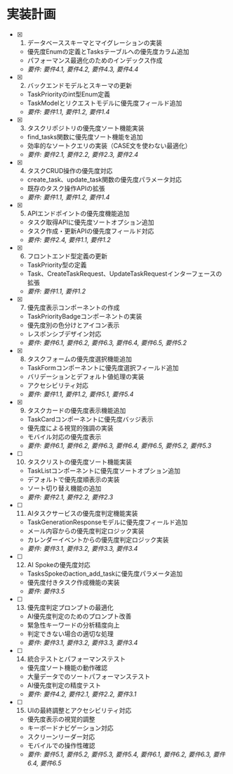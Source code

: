 # 実装計画

- [x] 1. データベーススキーマとマイグレーションの実装
  - 優先度Enumの定義とTasksテーブルへの優先度カラム追加
  - パフォーマンス最適化のためのインデックス作成
  - _要件: 要件4.1, 要件4.2, 要件4.3, 要件4.4_

- [x] 2. バックエンドモデルとスキーマの更新
  - TaskPriorityのint型Enum定義
  - TaskModelとリクエストモデルに優先度フィールド追加
  - _要件: 要件1.1, 要件1.2, 要件1.4_

- [x] 3. タスクリポジトリの優先度ソート機能実装
  - find_tasks関数に優先度ソート機能を追加
  - 効率的なソートクエリの実装（CASE文を使わない最適化）
  - _要件: 要件2.1, 要件2.2, 要件2.3, 要件2.4_

- [x] 4. タスクCRUD操作の優先度対応
  - create_task、update_task関数の優先度パラメータ対応
  - 既存のタスク操作APIの拡張
  - _要件: 要件1.1, 要件1.2, 要件1.4_

- [x] 5. APIエンドポイントの優先度機能追加
  - タスク取得APIに優先度ソートオプション追加
  - タスク作成・更新APIの優先度フィールド対応
  - _要件: 要件2.4, 要件1.1, 要件1.2_

- [x] 6. フロントエンド型定義の更新
  - TaskPriority型の定義
  - Task、CreateTaskRequest、UpdateTaskRequestインターフェースの拡張
  - _要件: 要件1.1, 要件1.2_

- [x] 7. 優先度表示コンポーネントの作成
  - TaskPriorityBadgeコンポーネントの実装
  - 優先度別の色分けとアイコン表示
  - レスポンシブデザイン対応
  - _要件: 要件6.1, 要件6.2, 要件6.3, 要件6.4, 要件6.5, 要件5.2_

- [x] 8. タスクフォームの優先度選択機能追加
  - TaskFormコンポーネントに優先度選択フィールド追加
  - バリデーションとデフォルト値処理の実装
  - アクセシビリティ対応
  - _要件: 要件1.1, 要件1.2, 要件5.1, 要件5.4_

- [x] 9. タスクカードの優先度表示機能追加
  - TaskCardコンポーネントに優先度バッジ表示
  - 優先度による視覚的強調の実装
  - モバイル対応の優先度表示
  - _要件: 要件6.1, 要件6.2, 要件6.3, 要件6.4, 要件6.5, 要件5.2, 要件5.3_

- [ ] 10. タスクリストの優先度ソート機能実装
  - TaskListコンポーネントに優先度ソートオプション追加
  - デフォルトで優先度順表示の実装
  - ソート切り替え機能の追加
  - _要件: 要件2.1, 要件2.2, 要件2.3_

- [ ] 11. AIタスクサービスの優先度判定機能実装
  - TaskGenerationResponseモデルに優先度フィールド追加
  - メール内容からの優先度判定ロジック実装
  - カレンダーイベントからの優先度判定ロジック実装
  - _要件: 要件3.1, 要件3.2, 要件3.3, 要件3.4_

- [ ] 12. AI Spokeの優先度対応
  - TasksSpokeのaction_add_taskに優先度パラメータ追加
  - 優先度付きタスク作成機能の実装
  - _要件: 要件3.5_

- [ ] 13. 優先度判定プロンプトの最適化
  - AI優先度判定のためのプロンプト改善
  - 緊急性キーワードの分析精度向上
  - 判定できない場合の適切な処理
  - _要件: 要件3.1, 要件3.2, 要件3.3, 要件3.4_

- [ ] 14. 統合テストとパフォーマンステスト
  - 優先度ソート機能の動作確認
  - 大量データでのソートパフォーマンステスト
  - AI優先度判定の精度テスト
  - _要件: 要件4.2, 要件2.1, 要件2.2, 要件3.1_

- [ ] 15. UIの最終調整とアクセシビリティ対応
  - 優先度表示の視覚的調整
  - キーボードナビゲーション対応
  - スクリーンリーダー対応
  - モバイルでの操作性確認
  - _要件: 要件5.1, 要件5.2, 要件5.3, 要件5.4, 要件6.1, 要件6.2, 要件6.3, 要件6.4, 要件6.5_